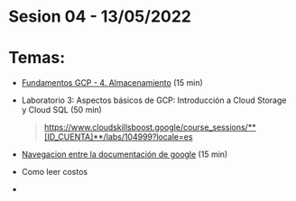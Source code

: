 # Sesion 04 - 13/05/2022

# Temas:

- [Fundamentos GCP - 4. Almacenamiento](https://drive.google.com/file/d/12MT0ZYl8kqpbYZlerSLEyMPbFQlXqBa4/view?usp=sharing) (15 min)

- Laboratorio 3: Aspectos básicos de GCP: Introducción a Cloud Storage y Cloud SQL (50 min)
    > https://www.cloudskillsboost.google/course_sessions/**[ID_CUENTA]**/labs/104999?locale=es

- [Navegacion entre la documentación de google](https://cloud.google.com/) (15 min)

- Como leer costos

- 